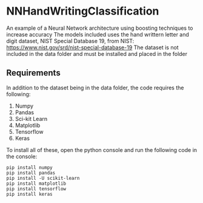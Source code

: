 

# NNHandWritingClassification

An example of a Neural Network architecture using boosting techniques to increase accuracy
The models included uses the hand writtern letter and digit dataset, NIST Special Database 19, from NIST: https://www.nist.gov/srd/nist-special-database-19
The dataset is not included in the data folder and must be installed and placed in the folder

## Requirements

In addition to the dataset being in the data folder, the code requires the following:
1. Numpy
2. Pandas
3. Sci-kit Learn
4. Matplotlib
7. Tensorflow
8. Keras

To install all of these, open the python console and run the following code in the console:

	pip install numpy
	pip install pandas
	pip install -U scikit-learn
	pip install matplotlib
	pip install tensorflow
	pip install keras



